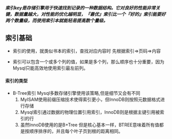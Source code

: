 ##### 索引key是存储引擎用于快速找到记录的一种数据结构。它对良好的性能非常关键，数据量越大，对性能的优化越明显，『最优』索引比一个『好的』索引能要好两个数量级，而使用索引本就能轻易提高数个量级。

## 索引基础

- 索引的使用，就类似书本的索引，查找对应内容时 先根据索引=>页码=>内容
    
- 索引可以包含一个或多个列的值，如果是多个列，那么顺序也十分重要，因为Mysql只能高效地使用索引最左前列。

#### 索引的类型

- B-Tree索引 Mysql多数存储引擎使用该策略,但是细节又会有不同
  1. MyISAM使用前缀压缩技术使得索引更小，但InnoDB则按照元数据格式进行存储
  2. Mysql索引通过数据的物理位置引用索引，InnoDB则是根据主键引用被索引的行
  3. 虽然InnoDB使用的是B+Tree 但是核心基本一样，BTREE意味着所有值都是按顺序排序的，并且每个叶子页到根的距离相同。
  
  
         